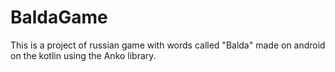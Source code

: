 # BaldaGame
This is a project of russian game with words called "Balda" made on android on the kotlin using the Anko library.
